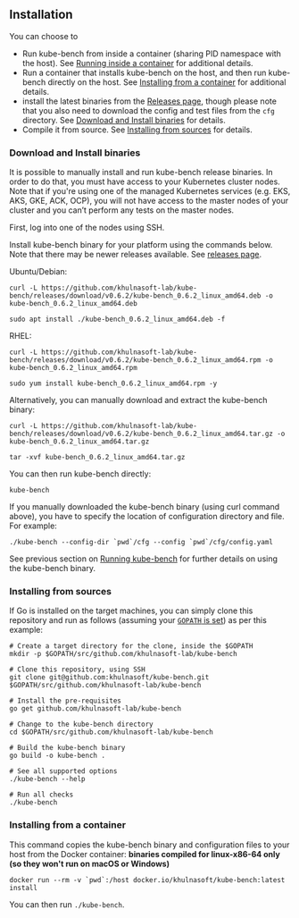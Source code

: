 ## Installation

You can choose to
* Run kube-bench from inside a container (sharing PID namespace with the host). See [Running inside a container](./running.md#running-inside-a-container) for additional details.
* Run a container that installs kube-bench on the host, and then run kube-bench directly on the host. See [Installing from a container](#installing-from-a-container) for additional details.
* install the latest binaries from the [Releases page](https://github.com/khulnasoft-lab/kube-bench/releases), though please note that you also need to download the config and test files from the `cfg` directory. See [Download and Install binaries](#download-and-install-binaries) for details.
* Compile it from source. See [Installing from sources](#installing-from-sources) for details.


### Download and Install binaries

It is possible to manually install and run kube-bench release binaries. In order to do that, you must have access to your Kubernetes cluster nodes. Note that if you're using one of the managed Kubernetes services (e.g. EKS, AKS, GKE, ACK, OCP), you will not have access to the master nodes of your cluster and you can’t perform any tests on the master nodes.

First, log into one of the nodes using SSH.

Install kube-bench binary for your platform using the commands below. Note that there may be newer releases available. See [releases page](https://github.com/khulnasoft-lab/kube-bench/releases).

Ubuntu/Debian:

```
curl -L https://github.com/khulnasoft-lab/kube-bench/releases/download/v0.6.2/kube-bench_0.6.2_linux_amd64.deb -o kube-bench_0.6.2_linux_amd64.deb

sudo apt install ./kube-bench_0.6.2_linux_amd64.deb -f
```

RHEL:

```
curl -L https://github.com/khulnasoft-lab/kube-bench/releases/download/v0.6.2/kube-bench_0.6.2_linux_amd64.rpm -o kube-bench_0.6.2_linux_amd64.rpm

sudo yum install kube-bench_0.6.2_linux_amd64.rpm -y
```

Alternatively, you can manually download and extract the kube-bench binary:

```
curl -L https://github.com/khulnasoft-lab/kube-bench/releases/download/v0.6.2/kube-bench_0.6.2_linux_amd64.tar.gz -o kube-bench_0.6.2_linux_amd64.tar.gz

tar -xvf kube-bench_0.6.2_linux_amd64.tar.gz
```

You can then run kube-bench directly:
```
kube-bench
```

If you manually downloaded the kube-bench binary (using curl command above), you have to specify the location of configuration directory and file. For example:
```
./kube-bench --config-dir `pwd`/cfg --config `pwd`/cfg/config.yaml 
```

See previous section on [Running kube-bench](./running.md#running-kube-bench) for further details on using the kube-bench binary.

### Installing from sources

If Go is installed on the target machines, you can simply clone this repository and run as follows (assuming your [`GOPATH` is set](https://github.com/golang/go/wiki/GOPATH)) as per this example:

```shell
# Create a target directory for the clone, inside the $GOPATH
mkdir -p $GOPATH/src/github.com/khulnasoft-lab/kube-bench

# Clone this repository, using SSH
git clone git@github.com:khulnasoft/kube-bench.git $GOPATH/src/github.com/khulnasoft-lab/kube-bench

# Install the pre-requisites
go get github.com/khulnasoft-lab/kube-bench

# Change to the kube-bench directory
cd $GOPATH/src/github.com/khulnasoft-lab/kube-bench

# Build the kube-bench binary
go build -o kube-bench .

# See all supported options
./kube-bench --help

# Run all checks
./kube-bench
```


### Installing from a container

This command copies the kube-bench binary and configuration files to your host from the Docker container:
**binaries compiled for linux-x86-64 only (so they won't run on macOS or Windows)**
```
docker run --rm -v `pwd`:/host docker.io/khulnasoft/kube-bench:latest install
```

You can then run `./kube-bench`.

